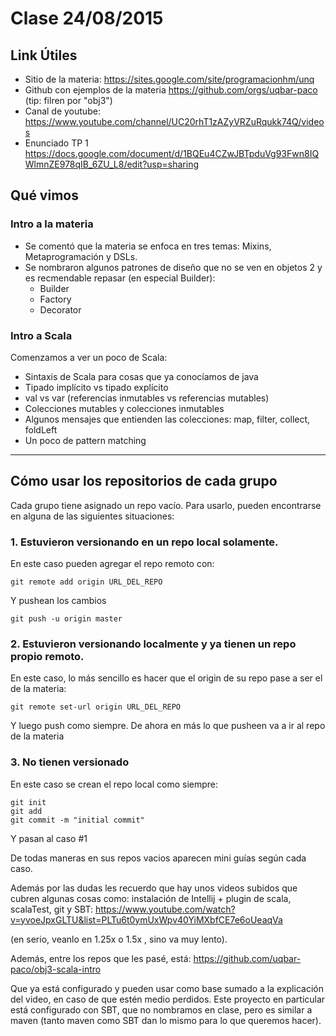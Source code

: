 

# Clase 24/08/2015

## Link Útiles

 - Sitio de la materia: https://sites.google.com/site/programacionhm/unq
 - Github con ejemplos de la materia https://github.com/orgs/uqbar-paco (tip: filren por "obj3")
 - Canal de youtube: https://www.youtube.com/channel/UC20rhT1zAZyVRZuRqukk74Q/videos
 - Enunciado TP 1 https://docs.google.com/document/d/1BQEu4CZwJBTpduVg93Fwn8IQWlmnZE978qIB_6ZU_L8/edit?usp=sharing

## Qué vimos

### Intro a la materia

 - Se comentó que la materia se enfoca en tres temas: Mixins, Metaprogramación y DSLs.
 - Se nombraron algunos patrones de diseño que no se ven en objetos 2 y es recmendable repasar (en especial Builder):
   - Builder
   - Factory
   - Decorator
   
### Intro a Scala

Comenzamos a ver un poco de Scala:
 
 - Sintaxis de Scala para cosas que ya conocíamos de java
 - Tipado implícito vs tipado explícito
 - val vs var (referencias inmutables vs referencias mutables)
 - Colecciones mutables y colecciones inmutables
 - Algunos mensajes que entienden las colecciones: map, filter, collect, foldLeft
 - Un poco de pattern matching

------

## Cómo usar los repositorios de cada grupo

Cada grupo tiene asignado un repo vacío. Para usarlo, pueden encontrarse en alguna de las siguientes situaciones:

### 1. Estuvieron versionando en un repo local solamente.

En este caso pueden agregar el repo remoto con:

    git remote add origin URL_DEL_REPO

Y pushean los cambios

    git push -u origin master


### 2. Estuvieron versionando localmente y ya tienen un repo propio remoto.

En este caso, lo más sencillo es hacer que el origin de su repo pase a ser el de la materia:

    git remote set-url origin URL_DEL_REPO

Y luego push como siempre. De ahora en más lo que pusheen va a ir al repo de la materia


### 3. No tienen versionado

En este caso se crean el repo local como siempre:

    git init
    git add
    git commit -m "initial commit"

Y pasan al caso #1

De todas maneras en sus repos vacios aparecen mini guías según cada caso.


Además por las dudas les recuerdo que hay unos videos subidos que cubren algunas cosas como: instalación de Intellij + plugin de scala, scalaTest, git y SBT: https://www.youtube.com/watch?v=yvoeJpxGLTU&list=PLTu6t0ymUxWpv40YiMXbfCE7e6oUeaqVa

(en serio, veanlo en 1.25x o 1.5x , sino va muy lento).

Además, entre los repos que les pasé, está: https://github.com/uqbar-paco/obj3-scala-intro

Que ya está configurado y pueden usar como base sumado a la explicación del video, en caso de que estén medio perdidos. Este proyecto en particular está configurado con SBT, que no nombramos en clase, pero es similar a maven (tanto maven como SBT dan lo mismo para lo que queremos hacer).


